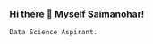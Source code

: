 ### Hi there 👋 Myself Saimanohar!
    Data Science Aspirant.

<!--
**sm0109/sm0109** is a ✨ _special_ ✨ repository because its `README.md` (this file) appears on your GitHub profile.

Here are some ideas to get you started:

- 🔭 I’m currently working on ...Data Science
- 🌱 I’m currently learning ...Visualization tools
- 👯 I’m looking to collaborate on ...Deep learning
- 🤔 I’m looking for help with ...Computer vision
- 💬 Ask me about ...Anything
- 📫 How to reach me: ... www.linkedin.com/in/saimanohar0109
- 😄 Pronouns: ...He
- ⚡ Fun fact: ...I am half finish
-->
